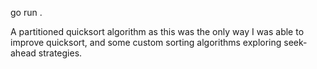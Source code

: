 go run .

A partitioned quicksort algorithm as this was the only way I was able to improve quicksort, and some custom sorting algorithms exploring seek-ahead strategies.
